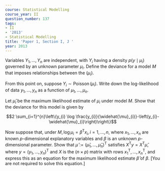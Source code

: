 ```yaml
---
course: Statistical Modelling
course_year: II
question_number: 137
tags:
- II
- '2013'
- Statistical Modelling
title: 'Paper 1, Section I, J '
year: 2013
---
```




Variables $Y_{1}, \ldots, Y_{n}$ are independent, with $Y_{i}$ having a density $p\left(y \mid \mu_{i}\right)$ governed by an unknown parameter $\mu_{i}$. Define the deviance for a model $M$ that imposes relationships between the $\left(\mu_{i}\right)$.

From this point on, suppose $Y_{i} \sim \operatorname{Poisson}\left(\mu_{i}\right)$. Write down the log-likelihood of data $y_{1}, \ldots, y_{n}$ as a function of $\mu_{1}, \ldots, \mu_{n}$.

Let $\widehat{\mu}_{i}$ be the maximum likelihood estimate of $\mu_{i}$ under model $M$. Show that the deviance for this model is given by

$$2 \sum_{i=1}^{n}\left\{y_{i} \log \frac{y_{i}}{\widehat{\mu}_{i}}-\left(y_{i}-\widehat{\mu}_{i}\right)\right\}$$

Now suppose that, under $M, \log \mu_{i}=\beta^{\mathrm{T}} x_{i}, i=1, \ldots, n$, where $x_{1}, \ldots, x_{n}$ are known $p$-dimensional explanatory variables and $\beta$ is an unknown $p$-dimensional parameter. Show that $\widehat{\mu}:=\left(\widehat{\mu}_{1}, \ldots, \widehat{\mu}_{n}\right)^{\mathrm{T}}$ satisfies $X^{\mathrm{T}} y=X^{\mathrm{T}} \widehat{\mu}$, where $y=\left(y_{1}, \ldots, y_{n}\right)^{\mathrm{T}}$ and $X$ is the $(n \times p)$ matrix with rows $x_{1}^{\mathrm{T}}, \ldots, x_{n}^{\mathrm{T}}$, and express this as an equation for the maximum likelihood estimate $\widehat{\beta}$ of $\beta$. [You are not required to solve this equation.]